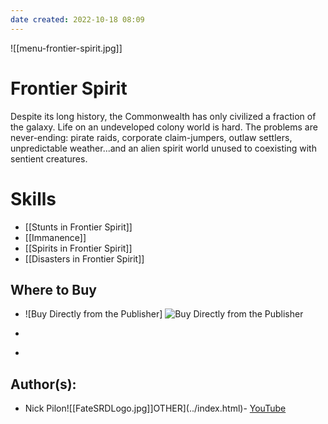 ```yaml
---
date created: 2022-10-18 08:09
---
```

![[menu-frontier-spirit.jpg]]
# Frontier Spirit

Despite its long history, the Commonwealth has only civilized a fraction of the galaxy. Life on an undeveloped colony world is hard. The problems are never-ending: pirate raids, corporate claim-jumpers, outlaw settlers, unpredictable weather...and an alien spirit world unused to coexisting with sentient creatures.

# Skills

- [[Stunts in Frontier Spirit]]
- [[Immanence]]
- [[Spirits in Frontier Spirit]]
- [[Disasters in Frontier Spirit]]

## Where to Buy

- [](https://www.evilhat.com/store/index.php?main_page=product_info&cPath=79&products_id=307)

  ![Buy Directly from the
  Publisher]
  ![Buy Directly from the
  Publisher](../static/c6a96a660f15e16ce3d13d133b7e48c1/be795/buy--eh.png)

- [](https://www.drivethrurpg.com/product/161674/Frontier-Spirit-o-A-World-of-Adventure-for-Fate-Core?affiliate_id=144937)

- [](https://evilhat.itch.io/frontier-spirit-a-world-of-adventure-for-fate-core)

## Author(s):

- Nick Pilon![[FateSRDLogo.jpg]]OTHER](../index.html)- [YouTube](https://www.youtube.com/FateSRD.html)
